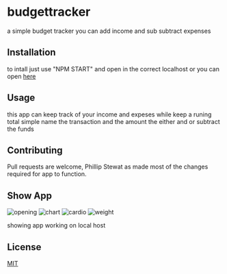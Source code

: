 # budgettracker
a simple budget tracker you can add income and sub subtract expenses



## Installation
to intall just use "NPM START"
and open in the correct localhost 
or you can open [here](https://budgettk.herokuapp.com/)

## Usage

this app can keep track of your income and expeses 
while keep a runing total simple name the transaction and the amount 
the either and or subtract the funds



## Contributing
Pull requests are welcome, Phillip Stewat as made most of the changes required for app to function. 
 
## Show App

![opening](img/openpage.png)
![chart](img/chart.png)
![cardio](img/cardio.png)
![weight](img/res.png)

showing app working on local host 

## License
[MIT](https://choosealicense.com/licenses/mit/)
